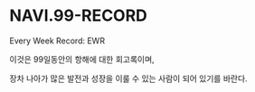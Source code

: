# NAVI.99-RECORD
Every Week Record: EWR


 이것은 99일동안의 항해에 대한 회고록이며,

장차 나아가 많은 발전과 성장을 이룰 수 있는 사람이 되어 있기를 바란다.
